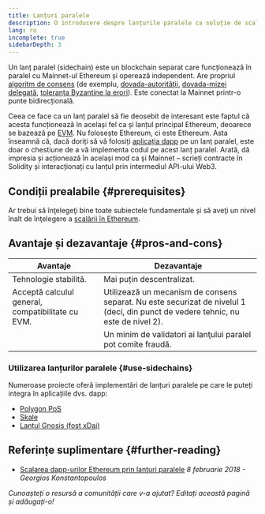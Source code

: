 ```yaml
---
title: Lanțuri paralele
description: O introducere despre lanțurile paralele ca soluție de scalare utilizată actualmente de comunitatea Ethereum.
lang: ro
incomplete: true
sidebarDepth: 3
---
```


Un lanț paralel (sidechain) este un blockchain separat care funcționează în paralel cu Mainnet-ul Ethereum și operează independent. Are propriul [algoritm de consens](/developers/docs/consensus-mechanisms/) (de exemplu, [dovada-autorităţii](https://wikipedia.org/wiki/Proof_of_authority), [dovada-mizei delegată](https://en.bitcoinwiki.org/wiki/DPoS), [toleranța Byzantine la erori](https://decrypt.co/resources/byzantine-fault-tolerance-what-is-it-explained)). Este conectat la Mainnet printr-o punte bidirecțională.

Ceea ce face ca un lanț paralel să fie deosebit de interesant este faptul că acesta funcționează în același fel ca și lanțul principal Ethereum, deoarece se bazează pe [EVM](/developers/docs/evm/). Nu folosește Ethereum, ci este Ethereum. Asta înseamnă că, dacă doriți să vă folosiți [aplicația dapp](/developers/docs/dapps/) pe un lanț paralel, este doar o chestiune de a vă implementa codul pe acest lanț paralel. Arată, dă impresia și acționează în același mod ca și Mainnet – scrieți contracte în Solidity și interacționați cu lanțul prin intermediul API-ului Web3.

## Condiții prealabile \{#prerequisites}

Ar trebui să înţelegeţi bine toate subiectele fundamentale și să aveţi un nivel înalt de înţelegere a [scalării în Ethereum](/developers/docs/scaling/).

## Avantaje și dezavantaje \{#pros-and-cons}

| Avantaje                                          | Dezavantaje                                                                                                                       |
| ------------------------------------------------- | --------------------------------------------------------------------------------------------------------------------------------- |
| Tehnologie stabilită.                             | Mai puțin descentralizat.                                                                                                         |
| Acceptă calculul general, compatibilitate cu EVM. | Utilizează un mecanism de consens separat. Nu este securizat de nivelul 1 (deci, din punct de vedere tehnic, nu este de nivel 2). |
|                                                   | Un minim de validatori ai lanţului paralel pot comite fraudă.                                                                     |

### Utilizarea lanțurilor paralele \{#use-sidechains}

Numeroase proiecte oferă implementări de lanțuri paralele pe care le puteți integra în aplicațiile dvs. dapp:

- [Polygon PoS](https://polygon.technology/solutions/polygon-pos)
- [Skale](https://skale.network/)
- [Lanțul Gnosis (fost xDai)](https://www.xdaichain.com/)

## Referințe suplimentare \{#further-reading}

- [Scalarea dapp-urilor Ethereum prin lanţuri paralele](https://medium.com/loom-network/dappchains-scaling-ethereum-dapps-through-sidechains-f99e51fff447) _8 februarie 2018 - Georgios Konstantopoulos_

_Cunoașteți o resursă a comunității care v-a ajutat? Editați această pagină și adăugați-o!_
